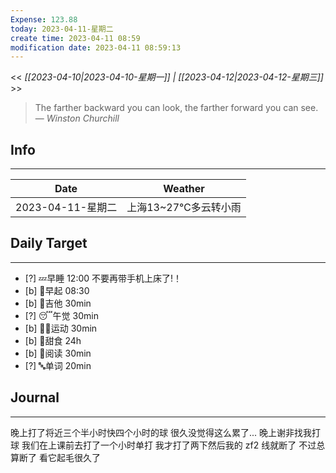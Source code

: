 ```yaml
---
Expense: 123.88
today: 2023-04-11-星期二
create time: 2023-04-11 08:59
modification date: 2023-04-11 08:59:13
---
```


<< *[[2023-04-10|2023-04-10-星期一]] | [[2023-04-12|2023-04-12-星期三]]* >>


> The farther backward you can look, the farther forward you can see.
> — <cite>Winston Churchill</cite>


## Info
***
| Date        | Weather      | 
| ----------- | ------------ |
| 2023-04-11-星期二 |  上海13~27℃多云转小雨 |


## Daily Target 
***
- [?] 💤早睡   12:00 不要再带手机上床了!！
- [b] 🌅早起    08:30
- [b] 🎵吉他    30min
- [?] 😴午觉    30min
- [b] 🏃‍♀️运动    30min
- [b] 🚫甜食    24h
- [b] 📖阅读    30min
- [?] 🔤单词    20min    


##  Journal
***
晚上打了将近三个半小时快四个小时的球
很久没觉得这么累了...
晚上谢非找我打球
我们在上课前去打了一个小时单打
我才打了两下然后我的 zf2 线就断了
不过总算断了
看它起毛很久了




